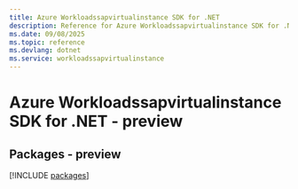 ```yaml
---
title: Azure Workloadssapvirtualinstance SDK for .NET
description: Reference for Azure Workloadssapvirtualinstance SDK for .NET
ms.date: 09/08/2025
ms.topic: reference
ms.devlang: dotnet
ms.service: workloadssapvirtualinstance
---
```

# Azure Workloadssapvirtualinstance SDK for .NET - preview
## Packages - preview
[!INCLUDE [packages](workloadssapvirtualinstance-index.md)]
